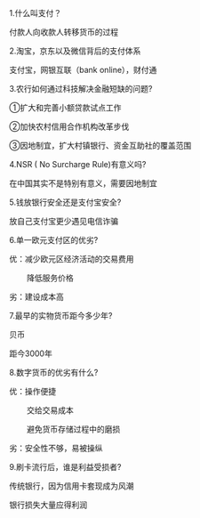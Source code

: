 1.什么叫支付？

付款人向收款人转移货币的过程

2.淘宝，京东以及微信背后的支付体系

支付宝，网银互联（bank online），财付通

3.农行如何通过科技解决金融短缺的问题?

①扩大和完善小额贷款试点工作

②加快农村信用合作机构改革步伐

③因地制宜，扩大村镇银行、资金互助社的覆盖范围

4.NSR ( No Surcharge Rule)有意义吗?

在中国其实不是特别有意义，需要因地制宜

5.钱放银行安全还是支付宝安全?

放自己支付宝更少遇见电信诈骗

6.单一欧元支付区的优劣?

优：减少欧元区经济活动的交易费用

        降低服务价格

劣：建设成本高

7.最早的实物货币距今多少年?

贝币

距今3000年

8.数字货币的优劣有什么?

优：操作便捷

        交给交易成本

        避免货币存储过程中的磨损

劣：安全性不够，易被操纵

9.刷卡流行后，谁是利益受损者?

传统银行，因为信用卡套现成为风潮

银行损失大量应得利润